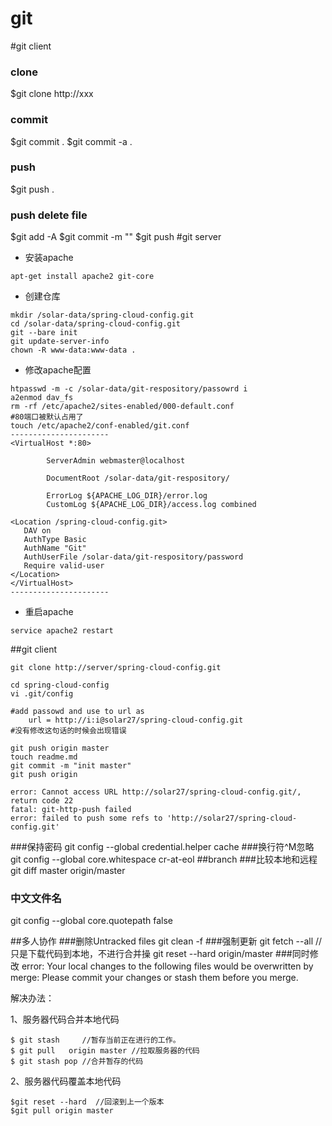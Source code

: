 git
==================
#git client
### clone
$git clone http://xxx
### commit
$git commit .
$git commit -a .
### push
$git push .
### push delete file
$git add -A
$git commit -m ""
$git push
#git server
+ 安装apache
```
apt-get install apache2 git-core
```
+ 创建仓库
```
mkdir /solar-data/spring-cloud-config.git
cd /solar-data/spring-cloud-config.git
git --bare init
git update-server-info
chown -R www-data:www-data .
```
+ 修改apache配置
```
htpasswd -m -c /solar-data/git-respository/passowrd i
a2enmod dav_fs
rm -rf /etc/apache2/sites-enabled/000-default.conf
#80端口被默认占用了
touch /etc/apache2/conf-enabled/git.conf
----------------------
<VirtualHost *:80>
       
        ServerAdmin webmaster@localhost
        
        DocumentRoot /solar-data/git-respository/

        ErrorLog ${APACHE_LOG_DIR}/error.log
        CustomLog ${APACHE_LOG_DIR}/access.log combined

<Location /spring-cloud-config.git>
   DAV on
   AuthType Basic
   AuthName "Git"
   AuthUserFile /solar-data/git-respository/password
   Require valid-user
</Location>
</VirtualHost>
----------------------

```

+ 重启apache
```
service apache2 restart
```

##git client

```
git clone http://server/spring-cloud-config.git

cd spring-cloud-config
vi .git/config

#add passowd and use to url as 
	url = http://i:i@solar27/spring-cloud-config.git
#没有修改这句话的时候会出现错误

git push origin master
touch readme.md
git commit -m "init master"
git push origin

error: Cannot access URL http://solar27/spring-cloud-config.git/, return code 22
fatal: git-http-push failed
error: failed to push some refs to 'http://solar27/spring-cloud-config.git'
```
###保持密码
git config --global credential.helper cache
###换行符^M忽略
git config --global core.whitespace cr-at-eol
##branch
###比较本地和远程
git diff master origin/master
### 中文文件名
git config --global core.quotepath false


##多人协作
###删除Untracked files
	git clean -f
###强制更新
	git fetch --all    //只是下载代码到本地，不进行合并操
	git reset --hard origin/master
###同时修改
error: Your local changes to the following files would be overwritten by merge:
Please commit your changes or stash them before you merge.

解决办法：

1、服务器代码合并本地代码
```
$ git stash     //暂存当前正在进行的工作。
$ git pull   origin master //拉取服务器的代码
$ git stash pop //合并暂存的代码
```
2、服务器代码覆盖本地代码
```
$git reset --hard  //回滚到上一个版本
$git pull origin master 
